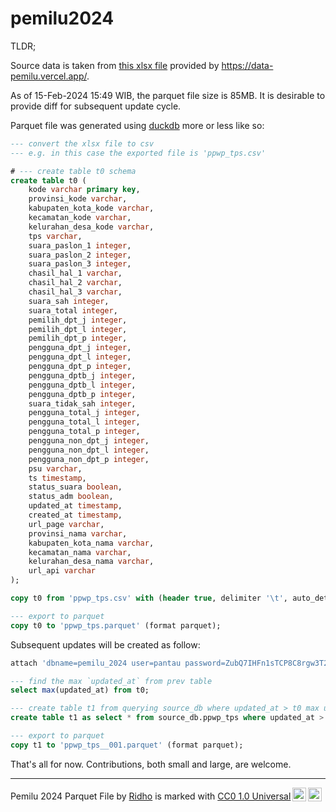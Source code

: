 # pemilu2024

TLDR;

Source data is taken from [this xlsx file](https://drive.google.com/drive/folders/15nquDatlYQIM8rQMTyVwhG-PoUreE7Qr) provided by https://data-pemilu.vercel.app/.

As of 15-Feb-2024 15:49 WIB, the parquet file size is 85MB. It is desirable to provide diff for subsequent update cycle. 

Parquet file was generated using [duckdb](https://duckdb.org/) more or less like so:

```sql
--- convert the xlsx file to csv
--- e.g. in this case the exported file is 'ppwp_tps.csv'

# --- create table t0 schema
create table t0 (
    kode varchar primary key,
    provinsi_kode varchar,
    kabupaten_kota_kode varchar,
    kecamatan_kode varchar,
    kelurahan_desa_kode varchar,
    tps varchar,
    suara_paslon_1 integer,
    suara_paslon_2 integer,
    suara_paslon_3 integer,
    chasil_hal_1 varchar,
    chasil_hal_2 varchar,
    chasil_hal_3 varchar,
    suara_sah integer,
    suara_total integer,
    pemilih_dpt_j integer,
    pemilih_dpt_l integer,
    pemilih_dpt_p integer,
    pengguna_dpt_j integer,
    pengguna_dpt_l integer,
    pengguna_dpt_p integer,
    pengguna_dptb_j integer,
    pengguna_dptb_l integer,
    pengguna_dptb_p integer,
    suara_tidak_sah integer,
    pengguna_total_j integer,
    pengguna_total_l integer,
    pengguna_total_p integer,
    pengguna_non_dpt_j integer,
    pengguna_non_dpt_l integer,
    pengguna_non_dpt_p integer,
    psu varchar,
    ts timestamp,
    status_suara boolean,
    status_adm boolean,
    updated_at timestamp,
    created_at timestamp,
    url_page varchar,
    provinsi_nama varchar,
    kabupaten_kota_nama varchar,
    kecamatan_nama varchar,
    kelurahan_desa_nama varchar,
    url_api varchar
);

copy t0 from 'ppwp_tps.csv' with (header true, delimiter '\t', auto_detect false);

--- export to parquet
copy t0 to 'ppwp_tps.parquet' (format parquet);
```

Subsequent updates will be created as follow:

```sql
attach 'dbname=pemilu_2024 user=pantau password=ZubQ7IHFn1sTCP8C8rgw3T24QIiJktb8 host=vps.zakiego.com port=54325' as source_db (type postgres);

--- find the max `updated_at` from prev table
select max(updated_at) from t0;

--- create table t1 from querying source_db where updated_at > t0 max updated_at
create table t1 as select * from source_db.ppwp_tps where updated_at > (select max(updated_at) from t0);

--- export to parquet
copy t1 to 'ppwp_tps__001.parquet' (format parquet);
```

That's all for now. Contributions, both small and large, are welcome.

---

<p xmlns:cc="http://creativecommons.org/ns#" xmlns:dct="http://purl.org/dc/terms/"><span property="dct:title">Pemilu 2024 Parquet File</span> by <a rel="cc:attributionURL dct:creator" property="cc:attributionName" href="https://github.com/reedho">Ridho</a> is marked with <a href="http://creativecommons.org/publicdomain/zero/1.0?ref=chooser-v1" target="_blank" rel="license noopener noreferrer" style="display:inline-block;">CC0 1.0 Universal<img style="height:22px!important;margin-left:3px;vertical-align:text-bottom;" src="https://mirrors.creativecommons.org/presskit/icons/cc.svg?ref=chooser-v1"><img style="height:22px!important;margin-left:3px;vertical-align:text-bottom;" src="https://mirrors.creativecommons.org/presskit/icons/zero.svg?ref=chooser-v1"></a></p>


